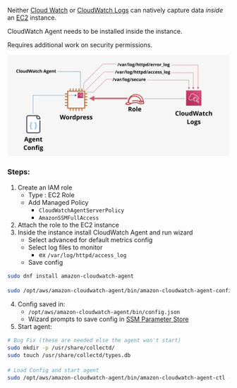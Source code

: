 Neither [Cloud Watch](CW.md) or [CloudWatch Logs](CloudWatch%20Logs.md) can natively capture data _inside_ an [EC2](../Compute/EC2/EC2.md) instance.

CloudWatch Agent needs to be installed inside the instance.

Requires additional work on security permissions.

![Pasted image 20250315215414.png](_atts/Pasted%20image%2020250315215414.png)

### Steps:
1) Create an IAM role
	- Type : EC2 Role
	- Add Managed Policy 
		- `CloudWatchAgentServerPolicy`
		- `AmazonSSMFullAccess`
2) Attach the role to the EC2 instance
3) Inside the instance install CloudWatch Agent and run wizard
	- Select advanced for default metrics config
	- Select log files to monitor
		- ex `/var/log/httpd/access_log`
	- Save config

```bash
sudo dnf install amazon-cloudwatch-agent

sudo /opt/aws/amazon-cloudwatch-agent/bin/amazon-cloudwatch-agent-config-wizard
```

4) Config saved in:
	- `/opt/aws/amazon-cloudwatch-agent/bin/config.json`
	- Wizard prompts to save config in [SSM Parameter Store](../Security/SSM%20Parameter%20Store.md)
5) Start agent:
```Bash
# Bug Fix (these are needed else the agent won't start)
sudo mkdir -p /usr/share/collectd/
sudo touch /usr/share/collectd/types.db

# Load Config and start agent
sudo /opt/aws/amazon-cloudwatch-agent/bin/amazon-cloudwatch-agent-ctl -a fetch-config -m ec2 -c ssm:AmazonCloudWatch-linux -s
```

